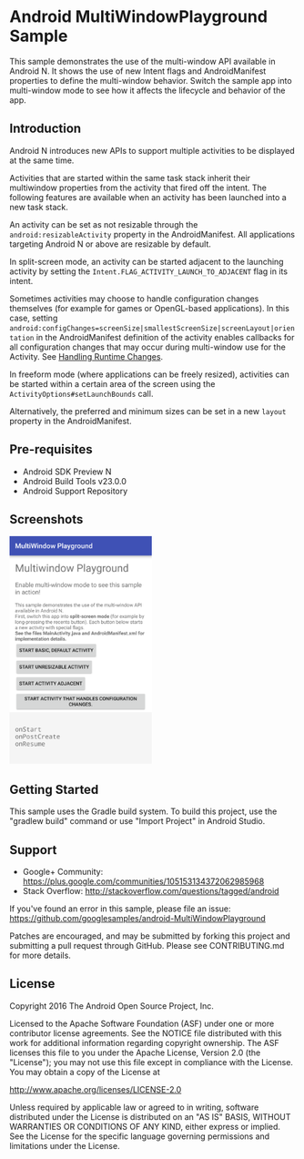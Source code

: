 
Android MultiWindowPlayground Sample
===================================

This sample demonstrates the use of the multi-window API available
in Android N. It shows the use of new Intent flags and
AndroidManifest properties to define the multi-window behavior.
Switch the sample app into multi-window mode to see how it affects
the lifecycle and behavior of the app.

Introduction
------------

Android N introduces new APIs to support multiple activities
to be displayed at the same time.

Activities that are started within the same task stack
inherit their multiwindow properties from the activity that fired
off the intent. The following features are available when an activity
has been launched into a new task stack.

An activity can be set as not resizable through the
`android:resizableActivity` property in the AndroidManifest. All
applications targeting Android N or above are resizable by default.

In split-screen mode, an activity can be started adjacent to the
launching activity by setting the
`Intent.FLAG_ACTIVITY_LAUNCH_TO_ADJACENT` flag in its intent.

Sometimes activities may choose to handle configuration changes
themselves (for example for games or OpenGL-based applications). In this
case, setting
`android:configChanges=screenSize|smallestScreenSize|screenLayout|orientation`
in the AndroidManifest definition of the activity enables callbacks for
all configuration changes that may occur during multi-window use for the
Activity. See [Handling Runtime Changes][1].

In freeform mode (where applications can be freely resized), activities
can be started within a certain area of the screen using the
`ActivityOptions#setLaunchBounds` call.

Alternatively, the preferred and minimum sizes can be set in a new
`layout` property in the AndroidManifest.


[1]: https://developer.android.com/guide/topics/resources/runtime-changes.html

Pre-requisites
--------------
- Android SDK Preview N
- Android Build Tools v23.0.0
- Android Support Repository

Screenshots
-------------

<img src="screenshots/main.png" height="400" alt="Screenshot"/> 

Getting Started
---------------

This sample uses the Gradle build system. To build this project, use the
"gradlew build" command or use "Import Project" in Android Studio.

Support
-------

- Google+ Community: https://plus.google.com/communities/105153134372062985968
- Stack Overflow: http://stackoverflow.com/questions/tagged/android

If you've found an error in this sample, please file an issue:
https://github.com/googlesamples/android-MultiWindowPlayground

Patches are encouraged, and may be submitted by forking this project and
submitting a pull request through GitHub. Please see CONTRIBUTING.md for more details.

License
-------

Copyright 2016 The Android Open Source Project, Inc.

Licensed to the Apache Software Foundation (ASF) under one or more contributor
license agreements.  See the NOTICE file distributed with this work for
additional information regarding copyright ownership.  The ASF licenses this
file to you under the Apache License, Version 2.0 (the "License"); you may not
use this file except in compliance with the License.  You may obtain a copy of
the License at

http://www.apache.org/licenses/LICENSE-2.0

Unless required by applicable law or agreed to in writing, software
distributed under the License is distributed on an "AS IS" BASIS, WITHOUT
WARRANTIES OR CONDITIONS OF ANY KIND, either express or implied.  See the
License for the specific language governing permissions and limitations under
the License.
